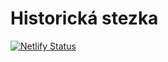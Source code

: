# Historická stezka

[![Netlify Status](https://api.netlify.com/api/v1/badges/f37e7027-a329-469a-87c2-ff4ff243c906/deploy-status)](https://app.netlify.com/sites/zapomenuta-orlova/deploys)
